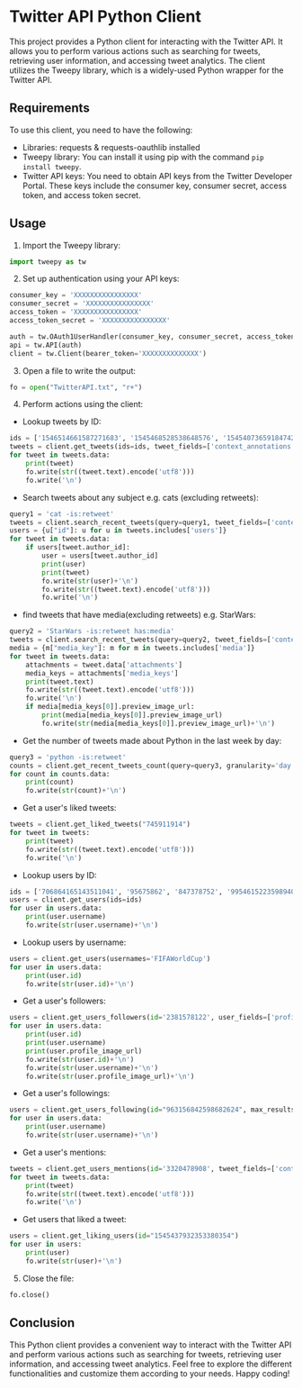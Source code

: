 # Twitter API Python Client

This project provides a Python client for interacting with the Twitter API. It allows you to perform various actions such as searching for tweets, retrieving user information, and accessing tweet analytics. The client utilizes the Tweepy library, which is a widely-used Python wrapper for the Twitter API.

## Requirements

To use this client, you need to have the following:
- Libraries: requests & requests-oauthlib installed
- Tweepy library: You can install it using pip with the command `pip install tweepy`.
- Twitter API keys: You need to obtain API keys from the Twitter Developer Portal. These keys include the consumer key, consumer secret, access token, and access token secret.

## Usage

1. Import the Tweepy library:

```python
import tweepy as tw
```

2. Set up authentication using your API keys:

```python
consumer_key = 'XXXXXXXXXXXXXXXX'
consumer_secret = 'XXXXXXXXXXXXXXXX'
access_token = 'XXXXXXXXXXXXXXXX'
access_token_secret = 'XXXXXXXXXXXXXXXX'

auth = tw.OAuth1UserHandler(consumer_key, consumer_secret, access_token, access_token_secret)
api = tw.API(auth)
client = tw.Client(bearer_token='XXXXXXXXXXXXXX')
```

3. Open a file to write the output:

```python
fo = open("TwitterAPI.txt", "r+")
```

4. Perform actions using the client:

- Lookup tweets by ID:

```python
ids = ['1546514661587271683', '1545468528538648576', '1545407365918474242']
tweets = client.get_tweets(ids=ids, tweet_fields=['context_annotations', 'created_at', 'geo'])
for tweet in tweets.data:
    print(tweet)
    fo.write(str((tweet.text).encode('utf8')))
    fo.write('\n')
```

- Search tweets about any subject e.g. cats (excluding retweets):

```python
query1 = 'cat -is:retweet'
tweets = client.search_recent_tweets(query=query1, tweet_fields=['context_annotations', 'created_at'], expansions='author_id', max_results=100)
users = {u["id"]: u for u in tweets.includes['users']}
for tweet in tweets.data:
    if users[tweet.author_id]:
        user = users[tweet.author_id]
        print(user)
        print(tweet)
        fo.write(str(user)+'\n')
        fo.write(str((tweet.text).encode('utf8')))
        fo.write('\n')
```

- find tweets that have media(excluding retweets) e.g. StarWars:

```python
query2 = 'StarWars -is:retweet has:media'
tweets = client.search_recent_tweets(query=query2, tweet_fields=['context_annotations', 'created_at'], media_fields=['preview_image_url'], expansions='attachments.media_keys', max_results=100)
media = {m["media_key"]: m for m in tweets.includes['media']}
for tweet in tweets.data:
    attachments = tweet.data['attachments']
    media_keys = attachments['media_keys']
    print(tweet.text)
    fo.write(str((tweet.text).encode('utf8')))
    fo.write('\n')
    if media[media_keys[0]].preview_image_url:
        print(media[media_keys[0]].preview_image_url)
        fo.write(str(media[media_keys[0]].preview_image_url)+'\n')
```

- Get the number of tweets made about Python in the last week by day:

```python
query3 = 'python -is:retweet'
counts = client.get_recent_tweets_count(query=query3, granularity='day')
for count in counts.data:
    print(count)
    fo.write(str(count)+'\n')
```

- Get a user's liked tweets:

```python
tweets = client.get_liked_tweets("745911914")
for tweet in tweets:
    print(tweet)
    fo.write(str((tweet.text).encode('utf8')))
    fo.write('\n')
```

- Lookup users by ID:

```python
ids = ['706864165143511041', '95675862', '847378752', '995461522359894016']
users = client.get_users(ids=ids)
for user in users.data:
    print(user.username)
    fo.write(str(user.username)+'\n')
```

- Lookup users by username:

```python
users = client.get_users(usernames='FIFAWorldCup')
for user in users.data:
    print(user.id)
    fo.write(str(user.id)+'\n')
```

- Get a user's followers:

```python
users = client.get_users_followers(id='2381578122', user_fields=['profile_image_url'])
for user in users.data:
    print(user.id)
    print(user.username)
    print(user.profile_image_url)
    fo.write(str(user.id)+'\n')
    fo.write(str(user.username)+'\n')
    fo.write(str(user.profile_image_url)+'\n')
```

- Get a user's followings:

```python
users = client.get_users_following(id="963156842598682624", max_results=50)
for user in users.data:
    print(user.username)
    fo.write(str(user.username)+'\n')
```

- Get a user's mentions:

```python
tweets = client.get_users_mentions(id='3320478908', tweet_fields=['context_annotations', 'created_at', 'geo'])
for tweet in tweets.data:
    print(tweet)
    fo.write(str((tweet.text).encode('utf8')))
    fo.write('\n')
```

- Get users that liked a tweet:

```python
users = client.get_liking_users(id="1545437932353380354")
for user in users:
    print(user)
    fo.write(str(user)+'\n')
```

5. Close the file:

```python
fo.close()
```

## Conclusion

This Python client provides a convenient way to interact with the Twitter API and perform various actions such as searching for tweets, retrieving user information, and accessing tweet analytics. Feel free to explore the different functionalities and customize them according to your needs. Happy coding!
